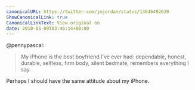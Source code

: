 ```yaml
---
canonicalURL: https://twitter.com/jmjordan/status/13646492630
ShowCanonicalLink: true
CanonicalLinkText: View original on
date: 2010-05-09T03:46:14+00:00
---
```

@pennypascal:

> My iPhone is the best boyfriend I've ever had: dependable, honest, durable, selfless, firm body, silent bedmate, remembers everything I say.

Perhaps I should have the same attitude about my iPhone.